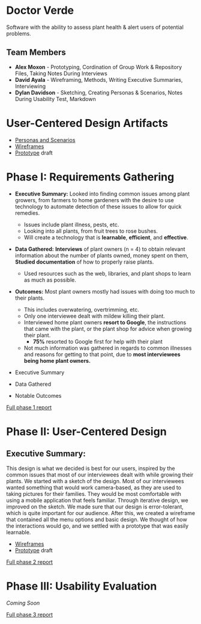 # Doctor Verde

Software with the ability to assess plant health & alert users of potential problems.

## Team Members

* **Alex Moxon** - Prototyping, Cordination of Group Work & Repository Files, Taking Notes During Interviews
* **David Ayala** - Wireframing, Methods, Writing Executive Summaries, Interviewing
* **Dylan Davidson** - Sketching, Creating Personas & Scenarios, Notes During Usability Test, Markdown

# User-Centered Design Artifacts

* [Personas and Scenarios](personas-scenarios.md)
* [Wireframes](phase2/Doctor_Verde.pdf)
* [Prototype](https://xd.adobe.com/view/aa438efd-953f-4a51-a444-14a28db70a0c-ff10/) draft

# Phase I: Requirements Gathering

* __Executive Summary:__ Looked into finding common issues among plant growers, from farmers to home gardeners with the desire to use technology to automate detection of these issues to allow for quick remedies.
  * Issues include plant illness, pests, etc.
  * Looking into all plants, from fruit trees to rose bushes.
  * Will create a technology that is **learnable**, **efficient**, and **effective**.  
* **Data Gathered:** **Interviews** of plant owners (n = 4) to obtain relevant information about the number of plants owned, money spent on them, **Studied documentation** of how to properly raise plants.
  * Used resources such as the web, libraries, and plant shops to learn as much as possible. 
* __Outcomes:__ Most plant owners mostly had issues with doing too much to their plants.
  * This includes overwatering, overtrimming, etc.
  * Only one interviewee dealt with mildew killing their plant.
  * Interviewed home plant owners **resort to Google**, the instructions that came with the plant, or the plant shop for advice when growing their plant.
    * **75%** resorted to Google first for help with their plant
  * Not much information was gathered in regards to common illnesses and reasons for getting to that point, due to **most interviewees being home plant owners.**

* Executive Summary
* Data Gathered
* Notable Outcomes
  
[Full phase 1 report](phase1/)

# Phase II: User-Centered Design

## Executive Summary: 
This design is what we decided is best for our users, inspired by the common issues that most of our interviewees dealt with while growing their plants. We started with a sketch of the design. Most of our interviewees wanted something that would work camera-based, as they are used to taking pictures for their families. They would be most comfortable with using a mobile application that feels familiar. Through iterative design, we improved on the sketch. We made sure that our design is error-tolerant, which is quite important for our audience. After this, we created a wireframe that contained all the menu options and basic design. We thought of how the interactions would go, and we settled with a prototype that was easily learnable.

* [Wireframes](phase2/Doctor_Verde.pdf)
* [Prototype](https://xd.adobe.com/view/aa438efd-953f-4a51-a444-14a28db70a0c-ff10/) draft

[Full phase 2 report](phase2/)

# Phase III: Usability Evaluation

*Coming Soon*

[Full phase 3 report](phase3/)
